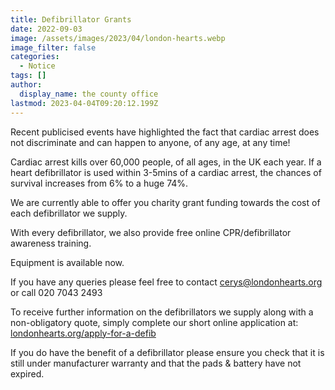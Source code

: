 ```yaml
---
title: Defibrillator Grants
date: 2022-09-03
image: /assets/images/2023/04/london-hearts.webp
image_filter: false
categories:
  - Notice
tags: []
author:
  display_name: the county office
lastmod: 2023-04-04T09:20:12.199Z
---
```

Recent publicised events have highlighted the fact that cardiac arrest does not discriminate and can happen to anyone, of any age, at any time!

Cardiac arrest kills over 60,000 people, of all ages, in the UK each year.  If a heart defibrillator is used within 3-5mins of a cardiac arrest, the chances of survival increases from 6% to a huge 74%.

We are currently able to offer you charity grant funding towards the cost of each defibrillator we supply.

With every defibrillator, we also provide free online CPR/defibrillator awareness training.

Equipment is available now.

If you have any queries please feel free to contact <cerys@londonhearts.org> or call 020 7043 2493

To receive further information on the defibrillators we supply along with a non-obligatory quote, simply complete our short online application at: [londonhearts.org/apply-for-a-defib](https://londonhearts.org/apply-for-a-defib)

If you do have the benefit of a defibrillator please ensure you check that it is still under manufacturer warranty and that the pads & battery have not expired.
